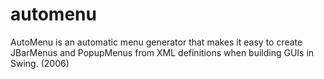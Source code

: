 # automenu
AutoMenu is an automatic menu generator that makes it easy to create JBarMenus and PopupMenus from XML definitions when building GUIs in Swing. (2006)
